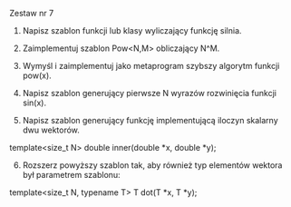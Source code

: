 
Zestaw nr 7

1. Napisz szablon funkcji lub klasy wyliczający funkcję silnia.

2. Zaimplementuj szablon Pow<N,M> obliczający N^M.

3. Wymyśl i zaimplementuj jako metaprogram szybszy algorytm funkcji pow(x).

4. Napisz szablon generujący pierwsze N wyrazów rozwinięcia funkcji sin(x).

5. Napisz szablon generujący funkcję implementującą iloczyn skalarny dwu wektorów.

template<size_t N> double inner(double *x, double *y);

6. Rozszerz powyższy szablon tak, aby również typ elementów wektora był parametrem szablonu:

template<size_t N, typename T> T dot(T *x, T *y);